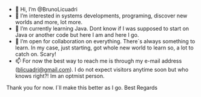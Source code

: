 - 👋 Hi, I’m @BrunoLicuadri
- 👀 I’m interested in systems developments, programing, discover new worlds and more, lot more.
- 🌱 I’m currently learning Java. Dont know if I was supposed to start on Java or another code but here I am and here I go.
- 💞️ I’m open for collaboration on everything. There´s always something to learn. In my case, just starting, got whole new world to learn so, a lot to catch on. Scary!
- 📫 For now the best way to reach me is through my e-mail address (blicuadri@gmail.com). I do not expect visitors anytime soon but who knows right?! Im an optmist person.

Thank you for now. I´ll make this better as I go.
Best Regards

<!---
BrunoLicuadri/BrunoLicuadri is a ✨ special ✨ repository because its `README.md` (this file) appears on your GitHub profile.
You can click the Preview link to take a look at your changes.
--->
